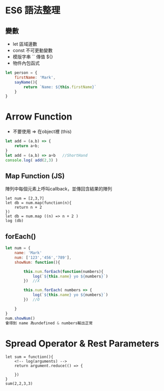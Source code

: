 # ES6 語法整理

## 變數
* let 區域邊數
* const 不可更動變數
* 模版字串 `` 傳值 ${}
* 物件內包函式
```js
let person = {
    firstName: 'Mark',
    sayName(){
        return `Name: ${this.firstName}`
    }
}
```

# Arrow Function
* 不要使用 => 在object裡 (this)
```js
let add = (a,b) => {
    return a+b;
}
let add = (a,b) => a+b   //ShortHand
console.log( add(2,3) )
```

## Map Function (JS)
陣列中每個元素上呼叫callback，並傳回含結果的陣列

```
let num = [2,3,7]
let db = num.map(function(n){
    return n + 2
})
let db = num.map ((n) => n + 2 )
log (db)
```

## forEach()
```js
let num = {
    name: 'Mark'
    num: ['123','456','789'],
    showNum: function(){

        this.num.forEach(function(numbers){
            log(`${this.name} yo ${numbers}`)
        })  //X

        this.num.forEach( numbers => {
            log(`${this.name} yo ${numbers}`)
        })  //O

    }   
}
num.showNum()
會得到 name 為undefined & numbers輸出正常
```

# Spread Operator & Rest Parameters
```
let sum = function(){
    <!-- log(arguments) -->
    return argument.reduce(() => {
        
    })
}
sum(2,2,3,3)
```